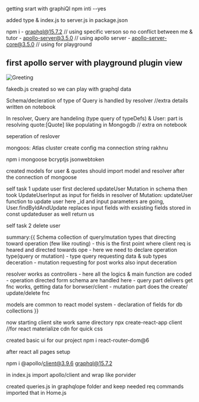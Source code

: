 getting srart with graphiQl npm inti --yes

added type & index.js to server.js in package.json

npm i 
    - graphql@15.7.2    // using specific verson so no conflict between me & tutor
    - apollo-server@3.5.0  // using apollo server
    - apollo-server-core@3.5.0  // using for playground


## first apollo server with playground plugin view
![Greeting](https://github.com/sahilmoktan/GraphQl_learning/assets/103031235/fd9f54b2-df13-4e8b-8ed1-cb32ea5e101b)


fakedb.js created so we can play with graphql data

Schema/decleration of type of Query is handled by resolver //extra details written on notebook

In resolver, Query are handeling (type query of typeDefs) & User: part is resolving quote:[Quote] like populating in Mongogdb // extra on notebook

seperation of reslover

mongoos: Atlas cluster create 
config ma connection string rakhnu

npm i mongoose bcryptjs jsonwebtoken

created models for user & quotes
should import model and resolver after the connection of mongoose

self task 1 update user
    first declered updateUser Mutation in schema
    then took UpdateUserInput as input for fields
    in resolver of Mutation: updateUser function to update user
        here _id and input parameters are going, 
        User.findByIdAndUpdate replaces input fields with exsisting fields
        stored in const updateduser as well return us

self task 2 delete user

summary:{{
Schema collection of query/mutation types that directing toward operation (few like routing)
    - this is the first point where client req is heared and directed towards ope
    - here we need to declare operation type(query or mutation)
    - type query requesting data & sub types deceration
    - mutation requesting for post works also input deceration

resolver works as controllers
    - here all the logics & main function are coded
    - operation directed form schema are handled here
    - query part delivers get fnc works, getting data for borwser/client
    - mutation part does the create/ update/delete fnc

models are common to react model system 
    - declaration of fields for db collections
    }}


now starting client site work 
    same directory 
    npx create-react-app client //for react
    materialize cdn for quick css

created basic ui for our project
npm i react-router-dom@6

after react all pages setup

npm i @apollo/client@3.9.6 graphql@15.7.2

in index.js import apollo/client and wrap <App/> like porvider

created queries.js in graphqlope folder and keep needed req commands
imported that in Home.js